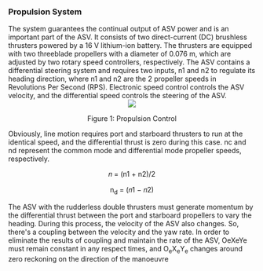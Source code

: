 <h3>Propulsion System</h3>
 The system guarantees the continual output of ASV
power and is an important part of the ASV. It consists of two
direct-current (DC) brushless thrusters powered by a 16 V
lithium-ion battery. The thrusters are equipped with two threeblade propellers with a diameter of 0.076 m, which are adjusted
by two rotary speed controllers, respectively. The ASV contains
a differential steering system and requires two inputs, n1 and n2
to regulate its heading direction, where n1 and n2 are the 2
propeller speeds in Revolutions Per Second (RPS). Electronic
speed control controls the ASV velocity, and the differential
speed controls the steering of the ASV.

<div align="center">
    <img src="https://user-images.githubusercontent.com/109530150/230269559-92f8111d-4187-4555-8976-cc3ac7fcec79.png">
  <p>Figure 1: Propulsion Control</p>
</div>

Obviously, line motion requires port and starboard thrusters to run
at the identical speed, and the differential thrust is zero during this
case. nc and nd represent the common mode and differential mode
propeller speeds, respectively.

<div align="center">
  <p>𝑛 = (n1 + n2)/2</p>
  <p>n<sub>d</sub> = (𝑛1 − 𝑛2)</p>
</div>

The ASV with the rudderless double thrusters must generate
momentum by the differential thrust between the port and
starboard propellers to vary the heading. During this process, the
velocity of the ASV also changes. So, there's a coupling between
the velocity and the yaw rate. In order to eliminate the results of
coupling and maintain the rate of the ASV, OeXeYe must remain
constant in any respect times, and O<sub>e</sub>X<sub>e</sub>Y<sub>e</sub> changes around zero
reckoning on the direction of the manoeuvre
